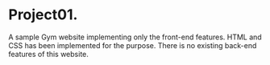 # Project01.
A sample Gym website implementing only the front-end features.
HTML and CSS has been implemented for the purpose.
There is no existing back-end features of this website.

